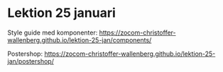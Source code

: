 # Lektion 25 januari

Style guide med komponenter: https://zocom-christoffer-wallenberg.github.io/lektion-25-jan/components/

Postershop: https://zocom-christoffer-wallenberg.github.io/lektion-25-jan/postershop/
